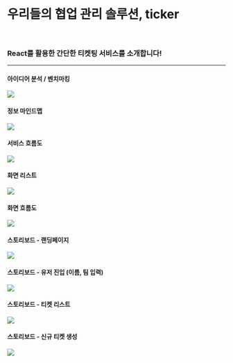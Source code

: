 <h1> 우리들의 협업 관리 솔루션, ticker </h1>

<br/>

<h3> React를 활용한 간단한 티켓팅 서비스를 소개합니다! </h3>

<hr/>

<h4> 아이디어 분석 / 벤치마킹 </h4>
<img src="https://github.com/user-attachments/assets/6a537643-09b3-4ba0-9a23-8e8d72f14cc5"/>

<br/>

<h4> 정보 마인드맵 </h4>
<img src="https://github.com/user-attachments/assets/1af34f87-9d4d-4d4c-881a-d11002ae4c13"/>

<br/>

<h4> 서비스 흐름도 </h4>
<img src="https://github.com/user-attachments/assets/dd7f8378-2980-4eea-9c8e-36986b3f1782"/>

<br/>

<h4> 화면 리스트 </h4>
<img src="https://github.com/user-attachments/assets/310c2f1f-2596-4b25-8c55-263e0af4df79"/>

<br/>

<h4> 화면 흐름도 </h4>
<img src="https://github.com/user-attachments/assets/0c7fcb37-c38d-478e-a45f-d2cab8287f4f"/>

<br/>

<h4> 스토리보드 - 랜딩페이지 </h4>
<img src="https://github.com/user-attachments/assets/ddc17084-5851-4e68-8d8a-ec9ade77fbe4"/>

<br/>

<h4> 스토리보드 - 유저 진입 (이름, 팀 입력) </h4>
<img src="https://github.com/user-attachments/assets/ed5e2e9c-8ad7-469e-a72a-e0886eca0a43"/>

<br/>

<h4> 스토리보드 - 티켓 리스트 </h4>
<img src="https://github.com/user-attachments/assets/a259542f-ec26-4e34-be8c-cf6dd4d43b8a"/>

<br/>

<h4> 스토리보드 - 신규 티켓 생성 </h4>
<img src="https://github.com/user-attachments/assets/a0ebc86d-5799-437a-8cda-8cf98ecf3798"/>
